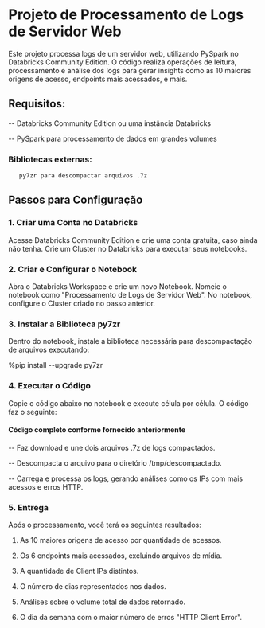 # Projeto de Processamento de Logs de Servidor Web

Este projeto processa logs de um servidor web, utilizando PySpark no Databricks Community Edition. O código realiza operações de leitura, processamento e análise dos logs para gerar insights como as 10 maiores origens de acesso, endpoints mais acessados, e mais.

## Requisitos:

-- Databricks Community Edition ou uma instância Databricks

-- PySpark para processamento de dados em grandes volumes

### Bibliotecas externas:
       py7zr para descompactar arquivos .7z

## Passos para Configuração

### 1. Criar uma Conta no Databricks
Acesse Databricks Community Edition e crie uma conta gratuita, caso ainda não tenha.
Crie um Cluster no Databricks para executar seus notebooks.

### 2. Criar e Configurar o Notebook
Abra o Databricks Workspace e crie um novo Notebook.
Nomeie o notebook como "Processamento de Logs de Servidor Web".
No notebook, configure o Cluster criado no passo anterior.

### 3. Instalar a Biblioteca py7zr
Dentro do notebook, instale a biblioteca necessária para descompactação de arquivos executando:

%pip install --upgrade py7zr

### 4. Executar o Código
Copie o código abaixo no notebook e execute célula por célula. O código faz o seguinte:

#### Código completo conforme fornecido anteriormente

-- Faz download e une dois arquivos .7z de logs compactados.

-- Descompacta o arquivo para o diretório /tmp/descompactado.

-- Carrega e processa os logs, gerando análises como os IPs com mais acessos e erros HTTP.

### 5. Entrega
Após o processamento, você terá os seguintes resultados:

1. As 10 maiores origens de acesso por quantidade de acessos.

2. Os 6 endpoints mais acessados, excluindo arquivos de mídia.

3. A quantidade de Client IPs distintos.

4. O número de dias representados nos dados.

5. Análises sobre o volume total de dados retornado.

6. O dia da semana com o maior número de erros "HTTP Client Error".
